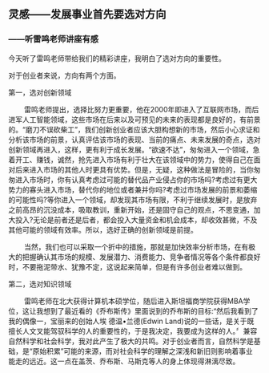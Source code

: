 ## 灵感——发展事业首先要选对方向
### ——听雷鸣老师讲座有感

今天听了雷鸣老师带给我们的精彩讲座，我明白了选对方向的重要性。

对于创业者来说，方向有两个方面。

第一，选对创新领域 

        雷鸣老师提出，选择比努力更重要，他在2000年即进入了互联网市场，而后进军人工智能领域，这些市场在后来以及可预⻅的未来的表现都是良好的，有前景的。“磨刀不误砍柴工”，我们创新创业者应该大胆构想新的市场，然后小心求证和分析该市场的前景，认真评估该市场的表现、当前的痛点、未来发展的奇点，选对创新领域再进入，这样，更有利于成⻓发展。“欲速不达”，匆匆进入一个领域，急着开工、赚钱，诚然，抢先进入市场有利于壮大在该领域中的势力，使得自己在面对后来进入市场的其他人时更具有优势。但是，无疑，这种做法是冒险的，当你匆匆进入市场时，你有认真考虑过可能的替代品产业侵占你的市场吗?考虑过有更大势力的寡头进入市场，替代你的地位或者兼并你吗?考虑过市场发展的前景和萎缩的可能性吗?等你进入一个领域，却发现其市场有限，不利于继续发展时，是放弃之前高昂的沉没成本，吸取教训，重新开始，还是固守自己的观点，不思变通，加大投入?无论是前者还是后者，都会投入大量资金和机会成本，却收效甚微，不及其他可能的领域有效率。所以，选好正确的创新领域是前提。

        当然，我们也可以采取一个折中的措施，那就是加快效率分析市场，在有极大的把握确认其市场的规模、发展潜力、消费能力、竞争者情况等各个条件都良好时，不要拖泥带水、犹豫不定，这说起来简单，但是有许多创业者难以做到。

第二，选对知识领域 

        雷鸣老师在北大获得计算机本硕学位，随后进入斯坦福商学院获得MBA学位，这让我想到了最近看的《乔布斯传》里面说到的乔布斯的目标:“然后我看到了我的偶像一，宝丽来的创始人埃 德温•兰德(Edwin Land)说的一些话，是关于既擅⻓人文叉能驾驭科学的人的重要性的，于是我决定，我要成为这样的人。〞兼容自然科学和社会科学，我对此产生了极大的共鸣。对于创业者而言，自然科学是基础，是“原始积累”可能的来源，而对社会科学的理解之深浅和新旧则影响着事业 能走的远近。这一点在盖茨、乔布斯、⻢斯克等人的身上体现得淋漓尽致。